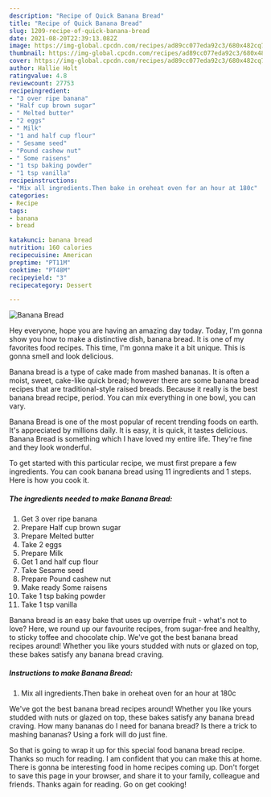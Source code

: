 ```yaml
---
description: "Recipe of Quick Banana Bread"
title: "Recipe of Quick Banana Bread"
slug: 1209-recipe-of-quick-banana-bread
date: 2021-08-20T22:39:13.082Z
image: https://img-global.cpcdn.com/recipes/ad89cc077eda92c3/680x482cq70/banana-bread-recipe-main-photo.jpg
thumbnail: https://img-global.cpcdn.com/recipes/ad89cc077eda92c3/680x482cq70/banana-bread-recipe-main-photo.jpg
cover: https://img-global.cpcdn.com/recipes/ad89cc077eda92c3/680x482cq70/banana-bread-recipe-main-photo.jpg
author: Hallie Holt
ratingvalue: 4.8
reviewcount: 27753
recipeingredient:
- "3 over ripe banana"
- "Half cup brown sugar"
- " Melted butter"
- "2 eggs"
- " Milk"
- "1 and half cup flour"
- " Sesame seed"
- "Pound cashew nut"
- " Some raisens"
- "1 tsp baking powder"
- "1 tsp vanilla"
recipeinstructions:
- "Mix all ingredients.Then bake in oreheat oven for an hour at 180c"
categories:
- Recipe
tags:
- banana
- bread

katakunci: banana bread 
nutrition: 160 calories
recipecuisine: American
preptime: "PT11M"
cooktime: "PT48M"
recipeyield: "3"
recipecategory: Dessert

---
```



![Banana Bread](https://img-global.cpcdn.com/recipes/ad89cc077eda92c3/680x482cq70/banana-bread-recipe-main-photo.jpg)

Hey everyone, hope you are having an amazing day today. Today, I'm gonna show you how to make a distinctive dish, banana bread. It is one of my favorites food recipes. This time, I'm gonna make it a bit unique. This is gonna smell and look delicious.

Banana bread is a type of cake made from mashed bananas. It is often a moist, sweet, cake-like quick bread; however there are some banana bread recipes that are traditional-style raised breads. Because it really is the best banana bread recipe, period. You can mix everything in one bowl, you can vary.

Banana Bread is one of the most popular of recent trending foods on earth. It's appreciated by millions daily. It is easy, it is quick, it tastes delicious. Banana Bread is something which I have loved my entire life. They're fine and they look wonderful.


To get started with this particular recipe, we must first prepare a few ingredients. You can cook banana bread using 11 ingredients and 1 steps. Here is how you cook it.

<!--inarticleads1-->

##### The ingredients needed to make Banana Bread:

1. Get 3 over ripe banana
1. Prepare Half cup brown sugar
1. Prepare  Melted butter
1. Take 2 eggs
1. Prepare  Milk
1. Get 1 and half cup flour
1. Take  Sesame seed
1. Prepare Pound cashew nut
1. Make ready  Some raisens
1. Take 1 tsp baking powder
1. Take 1 tsp vanilla


Banana bread is an easy bake that uses up overripe fruit - what&#39;s not to love? Here, we round up our favourite recipes, from sugar-free and healthy, to sticky toffee and chocolate chip. We&#39;ve got the best banana bread recipes around! Whether you like yours studded with nuts or glazed on top, these bakes satisfy any banana bread craving. 

<!--inarticleads2-->

##### Instructions to make Banana Bread:

1. Mix all ingredients.Then bake in oreheat oven for an hour at 180c


We&#39;ve got the best banana bread recipes around! Whether you like yours studded with nuts or glazed on top, these bakes satisfy any banana bread craving. How many bananas do I need for banana bread? Is there a trick to mashing bananas? Using a fork will do just fine. 

So that is going to wrap it up for this special food banana bread recipe. Thanks so much for reading. I am confident that you can make this at home. There is gonna be interesting food in home recipes coming up. Don't forget to save this page in your browser, and share it to your family, colleague and friends. Thanks again for reading. Go on get cooking!
